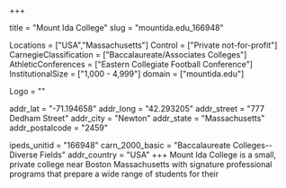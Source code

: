 
+++

title = "Mount Ida College"
slug = "mountida.edu_166948"

Locations = ["USA","Massachusetts"]
Control = ["Private not-for-profit"]
CarnegieClassification = ["Baccalaureate/Associates Colleges"]
AthleticConferences = ["Eastern Collegiate Football Conference"]
InstitutionalSize = ["1,000 - 4,999"]
domain = ["mountida.edu"]

Logo = ""

addr_lat = "-71.194658"
addr_long = "42.293205"
addr_street = "777 Dedham Street"
addr_city = "Newton"
addr_state = "Massachusetts"
addr_postalcode = "2459"

ipeds_unitid = "166948"
carn_2000_basic = "Baccalaureate Colleges--Diverse Fields"
addr_country = "USA"
+++
    Mount Ida College is a small, private college near Boston Massachusetts with signature professional programs that prepare a wide range of students for their
